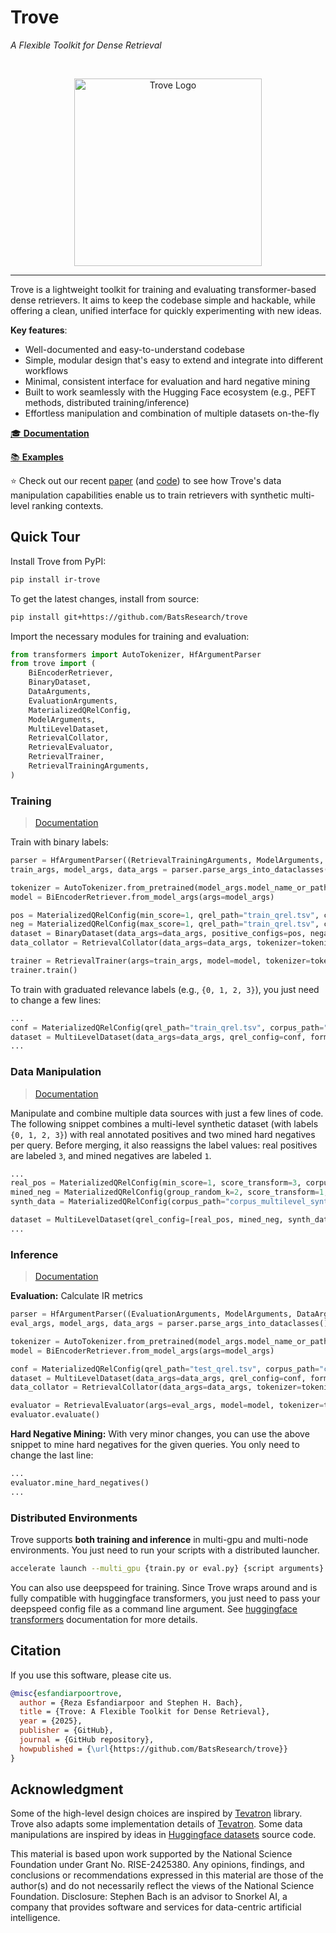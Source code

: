 # Trove

_A Flexible Toolkit for Dense Retrieval_

<br>

<p align="center"><img width=300 alt="Trove Logo" src="https://huggingface.co/datasets/BatsResearch/trove-lib-documentation-assets/resolve/main/logo/logo_no_background.svg"/></p>

______________________________________________________________________

Trove is a lightweight toolkit for training and evaluating transformer-based dense retrievers.
It aims to keep the codebase simple and hackable, while offering a clean, unified interface for quickly experimenting with new ideas.

**Key features**:

- Well-documented and easy-to-understand codebase
- Simple, modular design that's easy to extend and integrate into different workflows
- Minimal, consistent interface for evaluation and hard negative mining
- Built to work seamlessly with the Hugging Face ecosystem (e.g., PEFT methods, distributed training/inference)
- Effortless manipulation and combination of multiple datasets on-the-fly

[🎓 **Documentation**](https://batsresearch.github.io/trove/)

[📚 **Examples**](https://github.com/BatsResearch/trove/tree/main/examples)

⭐ Check out our recent [paper](https://www.arxiv.org/abs/2503.23239) (and [code](https://github.com/BatsResearch/sycl)) to see how Trove's data manipulation capabilities enable us to train retrievers with synthetic multi-level ranking contexts.

## Quick Tour

Install Trove from PyPI:

```bash
pip install ir-trove
```

To get the latest changes, install from source:

```bash
pip install git+https://github.com/BatsResearch/trove
```

Import the necessary modules for training and evaluation:

```python
from transformers import AutoTokenizer, HfArgumentParser
from trove import (
    BiEncoderRetriever,
    BinaryDataset,
    DataArguments,
    EvaluationArguments,
    MaterializedQRelConfig,
    ModelArguments,
    MultiLevelDataset,
    RetrievalCollator,
    RetrievalEvaluator,
    RetrievalTrainer,
    RetrievalTrainingArguments,
)
```


### Training

> [Documentation](https://batsresearch.github.io/trove/guides/training.html)

Train with binary labels:

```python
parser = HfArgumentParser((RetrievalTrainingArguments, ModelArguments, DataArguments))
train_args, model_args, data_args = parser.parse_args_into_dataclasses()

tokenizer = AutoTokenizer.from_pretrained(model_args.model_name_or_path)
model = BiEncoderRetriever.from_model_args(args=model_args)

pos = MaterializedQRelConfig(min_score=1, qrel_path="train_qrel.tsv", corpus_path="corpus.jsonl", query_path="queries.jsonl")
neg = MaterializedQRelConfig(max_score=1, qrel_path="train_qrel.tsv", corpus_path="corpus.jsonl", query_path="queries.jsonl")
dataset = BinaryDataset(data_args=data_args, positive_configs=pos, negative_configs=neg, format_query=model.format_query, format_passage=model.format_passage)
data_collator = RetrievalCollator(data_args=data_args, tokenizer=tokenizer, append_eos=model.append_eos_token)

trainer = RetrievalTrainer(args=train_args, model=model, tokenizer=tokenizer, data_collator=data_collator, train_dataset=dataset)
trainer.train()
```

To train with graduated relevance labels (e.g., `{0, 1, 2, 3}`), you just need to change a few lines:

```python
...
conf = MaterializedQRelConfig(qrel_path="train_qrel.tsv", corpus_path="corpus.jsonl", query_path="queries.jsonl")
dataset = MultiLevelDataset(data_args=data_args, qrel_config=conf, format_query=model.format_query, format_passage=model.format_passage)
...
```

### Data Manipulation

> [Documentation](https://batsresearch.github.io/trove/guides/data.html)

Manipulate and combine multiple data sources with just a few lines of code.
The following snippet combines a multi-level synthetic dataset (with labels `{0, 1, 2, 3}`) with real annotated positives and two mined hard negatives per query.
Before merging, it also reassigns the label values: real positives are labeled `3`, and mined negatives are labeled `1`.

```python
...
real_pos = MaterializedQRelConfig(min_score=1, score_transform=3, corpus_path="real_corpus.jsonl", qrel_path="qrels/train.tsv", query_path="queries.jsonl")
mined_neg = MaterializedQRelConfig(group_random_k=2, score_transform=1, corpus_path="real_corpus.jsonl", qrel_path="mined_qrel.tsv", query_path="queries.jsonl")
synth_data = MaterializedQRelConfig(corpus_path="corpus_multilevel_synth.jsonl", qrel_path="qrel_multilevel_synth.tsv", query_path="queries.jsonl")

dataset = MultiLevelDataset(qrel_config=[real_pos, mined_neg, synth_data], data_args=data_args, format_query=model.format_query, format_passage=model.format_passage)
...
```

### Inference

> [Documentation](https://batsresearch.github.io/trove/guides/inference.html)

**Evaluation:** Calculate IR metrics

```python
parser = HfArgumentParser((EvaluationArguments, ModelArguments, DataArguments))
eval_args, model_args, data_args = parser.parse_args_into_dataclasses()

tokenizer = AutoTokenizer.from_pretrained(model_args.model_name_or_path)
model = BiEncoderRetriever.from_model_args(args=model_args)

conf = MaterializedQRelConfig(qrel_path="test_qrel.tsv", corpus_path="corpus.jsonl", query_path="queries.jsonl")
dataset = MultiLevelDataset(data_args=data_args, qrel_config=conf, format_query=model.format_query, format_passage=model.format_passage)
data_collator = RetrievalCollator(data_args=data_args, tokenizer=tokenizer, append_eos=model.append_eos_token)

evaluator = RetrievalEvaluator(args=eval_args, model=model, tokenizer=tokenizer, data_collator=data_collator, eval_dataset=dataset)
evaluator.evaluate()
```

**Hard Negative Mining:** With very minor changes, you can use the above snippet to mine hard negatives for the given queries.
You only need to change the last line:

```python
...
evaluator.mine_hard_negatives()
...
```

### Distributed Environments

Trove supports **both training and inference** in multi-gpu and multi-node environments.
You just need to run your scripts with a distributed launcher.

```bash
accelerate launch --multi_gpu {train.py or eval.py} {script arguments}
```

You can also use deepspeed for training.
Since Trove wraps around and is fully compatible with huggingface transformers, you just need to pass your deepspeed config file as a command line argument.
See [huggingface transformers](https://huggingface.co/docs/transformers/en/deepspeed) documentation for more details.

## Citation

If you use this software, please cite us.

```bibtex
@misc{esfandiarpoortrove,
  author = {Reza Esfandiarpoor and Stephen H. Bach},
  title = {Trove: A Flexible Toolkit for Dense Retrieval},
  year = {2025},
  publisher = {GitHub},
  journal = {GitHub repository},
  howpublished = {\url{https://github.com/BatsResearch/trove}}
}
```

## Acknowledgment

Some of the high-level design choices are inspired by [Tevatron](https://github.com/texttron/tevatron) library.
Trove also adapts some implementation details of [Tevatron](https://github.com/texttron/tevatron).
Some data manipulations are inspired by ideas in [Huggingface datasets](https://github.com/huggingface/datasets) source code.

This material is based upon work supported by the National Science Foundation under Grant No. RISE-2425380. Any
opinions, findings, and conclusions or recommendations expressed in this material are those of the author(s) and
do not necessarily reflect the views of the National Science Foundation. Disclosure: Stephen Bach is an advisor
to Snorkel AI, a company that provides software and services for data-centric artificial intelligence.
